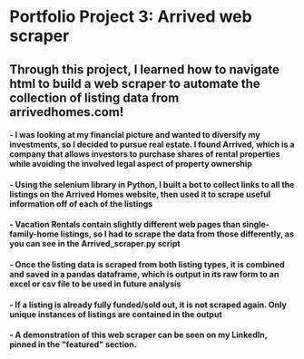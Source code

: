 # Portfolio Project 3: Arrived web scraper

## Through this project, I learned how to navigate html to build a web scraper to automate the collection of listing data from arrivedhomes.com!
#### - I was looking at my financial picture and wanted to diversify my investments, so I decided to pursue real estate. I found Arrived, which is a company that allows investors to purchase shares of rental properties while avoiding the involved legal aspect of property ownership
#### - Using the selenium library in Python, I built a bot to collect links to all the listings on the Arrived Homes website, then used it to scrape useful information off of each of the listings
#### - Vacation Rentals contain slightly different web pages than single-family-home listings, so I had to scrape the data from those differently, as you can see in the Arrived_scraper.py script
#### - Once the listing data is scraped from both listing types, it is combined and saved in a pandas dataframe, which is output in its raw form to an excel or csv file to be used in future analysis
#### - If a listing is already fully funded/sold out, it is not scraped again. Only unique instances of listings are contained in the output
#### - A demonstration of this web scraper can be seen on my LinkedIn, pinned in the "featured" section.

